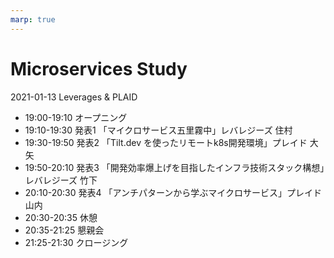 ```yaml
---
marp: true
---
```


# Microservices Study

2021-01-13
Leverages & PLAID

- 19:00-19:10 オープニング
- 19:10-19:30 発表1 「マイクロサービス五里霧中」レバレジーズ 住村
- 19:30-19:50 発表2 「Tilt.dev を使ったリモートk8s開発環境」プレイド 大矢
- 19:50-20:10 発表3 「開発効率爆上げを目指したインフラ技術スタック構想」レバレジーズ 竹下
- 20:10-20:30 発表4 「アンチパターンから学ぶマイクロサービス」プレイド 山内
- 20:30-20:35 休憩
- 20:35-21:25 懇親会
- 21:25-21:30 クロージング
